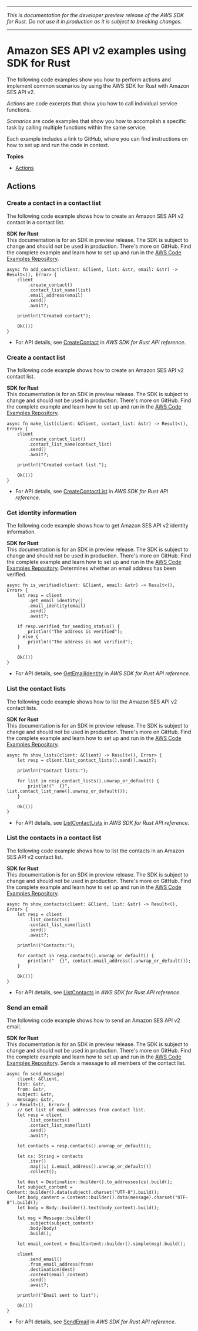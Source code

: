 --------

 *This is documentation for the developer preview release of the AWS SDK for Rust\. Do not use it in production as it is subject to breaking changes\.* 

--------

# Amazon SES API v2 examples using SDK for Rust<a name="rust_sesv2_code_examples"></a>

The following code examples show you how to perform actions and implement common scenarios by using the AWS SDK for Rust with Amazon SES API v2\.

*Actions* are code excerpts that show you how to call individual service functions\.

*Scenarios* are code examples that show you how to accomplish a specific task by calling multiple functions within the same service\.

Each example includes a link to GitHub, where you can find instructions on how to set up and run the code in context\.

**Topics**
+ [Actions](#actions)

## Actions<a name="actions"></a>

### Create a contact in a contact list<a name="sesv2_CreateContact_rust_topic"></a>

The following code example shows how to create an Amazon SES API v2 contact in a contact list\.

**SDK for Rust**  
This documentation is for an SDK in preview release\. The SDK is subject to change and should not be used in production\.
 There's more on GitHub\. Find the complete example and learn how to set up and run in the [AWS Code Examples Repository](https://github.com/awsdocs/aws-doc-sdk-examples/tree/main/rust_dev_preview/ses#code-examples)\. 
  

```
async fn add_contact(client: &Client, list: &str, email: &str) -> Result<(), Error> {
    client
        .create_contact()
        .contact_list_name(list)
        .email_address(email)
        .send()
        .await?;

    println!("Created contact");

    Ok(())
}
```
+  For API details, see [CreateContact](https://docs.rs/releases/search?query=aws-sdk) in *AWS SDK for Rust API reference*\. 

### Create a contact list<a name="sesv2_CreateContactList_rust_topic"></a>

The following code example shows how to create an Amazon SES API v2 contact list\.

**SDK for Rust**  
This documentation is for an SDK in preview release\. The SDK is subject to change and should not be used in production\.
 There's more on GitHub\. Find the complete example and learn how to set up and run in the [AWS Code Examples Repository](https://github.com/awsdocs/aws-doc-sdk-examples/tree/main/rust_dev_preview/ses#code-examples)\. 
  

```
async fn make_list(client: &Client, contact_list: &str) -> Result<(), Error> {
    client
        .create_contact_list()
        .contact_list_name(contact_list)
        .send()
        .await?;

    println!("Created contact list.");

    Ok(())
}
```
+  For API details, see [CreateContactList](https://docs.rs/releases/search?query=aws-sdk) in *AWS SDK for Rust API reference*\. 

### Get identity information<a name="sesv2_GetEmailIdentity_rust_topic"></a>

The following code example shows how to get Amazon SES API v2 identity information\.

**SDK for Rust**  
This documentation is for an SDK in preview release\. The SDK is subject to change and should not be used in production\.
 There's more on GitHub\. Find the complete example and learn how to set up and run in the [AWS Code Examples Repository](https://github.com/awsdocs/aws-doc-sdk-examples/tree/main/rust_dev_preview/ses#code-examples)\. 
Determines whether an email address has been verified\.  

```
async fn is_verified(client: &Client, email: &str) -> Result<(), Error> {
    let resp = client
        .get_email_identity()
        .email_identity(email)
        .send()
        .await?;

    if resp.verified_for_sending_status() {
        println!("The address is verified");
    } else {
        println!("The address is not verified");
    }

    Ok(())
}
```
+  For API details, see [GetEmailIdentity](https://docs.rs/releases/search?query=aws-sdk) in *AWS SDK for Rust API reference*\. 

### List the contact lists<a name="sesv2_ListContactLists_rust_topic"></a>

The following code example shows how to list the Amazon SES API v2 contact lists\.

**SDK for Rust**  
This documentation is for an SDK in preview release\. The SDK is subject to change and should not be used in production\.
 There's more on GitHub\. Find the complete example and learn how to set up and run in the [AWS Code Examples Repository](https://github.com/awsdocs/aws-doc-sdk-examples/tree/main/rust_dev_preview/ses#code-examples)\. 
  

```
async fn show_lists(client: &Client) -> Result<(), Error> {
    let resp = client.list_contact_lists().send().await?;

    println!("Contact lists:");

    for list in resp.contact_lists().unwrap_or_default() {
        println!("  {}", list.contact_list_name().unwrap_or_default());
    }

    Ok(())
}
```
+  For API details, see [ListContactLists](https://docs.rs/releases/search?query=aws-sdk) in *AWS SDK for Rust API reference*\. 

### List the contacts in a contact list<a name="sesv2_ListContacts_rust_topic"></a>

The following code example shows how to list the contacts in an Amazon SES API v2 contact list\.

**SDK for Rust**  
This documentation is for an SDK in preview release\. The SDK is subject to change and should not be used in production\.
 There's more on GitHub\. Find the complete example and learn how to set up and run in the [AWS Code Examples Repository](https://github.com/awsdocs/aws-doc-sdk-examples/tree/main/rust_dev_preview/ses#code-examples)\. 
  

```
async fn show_contacts(client: &Client, list: &str) -> Result<(), Error> {
    let resp = client
        .list_contacts()
        .contact_list_name(list)
        .send()
        .await?;

    println!("Contacts:");

    for contact in resp.contacts().unwrap_or_default() {
        println!("  {}", contact.email_address().unwrap_or_default());
    }

    Ok(())
}
```
+  For API details, see [ListContacts](https://docs.rs/releases/search?query=aws-sdk) in *AWS SDK for Rust API reference*\. 

### Send an email<a name="sesv2_SendEmail_rust_topic"></a>

The following code example shows how to send an Amazon SES API v2 email\.

**SDK for Rust**  
This documentation is for an SDK in preview release\. The SDK is subject to change and should not be used in production\.
 There's more on GitHub\. Find the complete example and learn how to set up and run in the [AWS Code Examples Repository](https://github.com/awsdocs/aws-doc-sdk-examples/tree/main/rust_dev_preview/ses#code-examples)\. 
Sends a message to all members of the contact list\.  

```
async fn send_message(
    client: &Client,
    list: &str,
    from: &str,
    subject: &str,
    message: &str,
) -> Result<(), Error> {
    // Get list of email addresses from contact list.
    let resp = client
        .list_contacts()
        .contact_list_name(list)
        .send()
        .await?;

    let contacts = resp.contacts().unwrap_or_default();

    let cs: String = contacts
        .iter()
        .map(|i| i.email_address().unwrap_or_default())
        .collect();

    let dest = Destination::builder().to_addresses(cs).build();
    let subject_content = Content::builder().data(subject).charset("UTF-8").build();
    let body_content = Content::builder().data(message).charset("UTF-8").build();
    let body = Body::builder().text(body_content).build();

    let msg = Message::builder()
        .subject(subject_content)
        .body(body)
        .build();

    let email_content = EmailContent::builder().simple(msg).build();

    client
        .send_email()
        .from_email_address(from)
        .destination(dest)
        .content(email_content)
        .send()
        .await?;

    println!("Email sent to list");

    Ok(())
}
```
+  For API details, see [SendEmail](https://docs.rs/releases/search?query=aws-sdk) in *AWS SDK for Rust API reference*\. 
